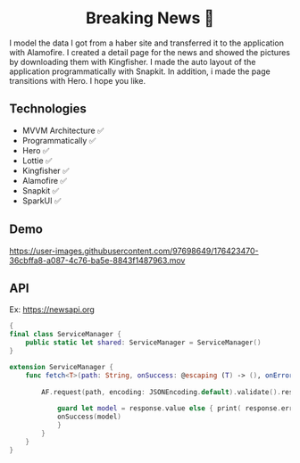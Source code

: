 <h1 align=center>Breaking News 📰 </h1> 

I model the data I got from a haber site and transferred it to the application with Alamofire. I created a detail page for the news and showed the pictures by downloading them with Kingfisher. I made the auto layout of the application programmatically with Snapkit. In addition, i made the page transitions with Hero. I hope you like.

## Technologies
+ MVVM Architecture ✅ 
+ Programmatically ✅
+ Hero ✅ 
+ Lottie ✅ 
+ Kingfisher ✅ 
+ Alamofire ✅
+ Snapkit ✅
+ SparkUI ✅

## Demo


https://user-images.githubusercontent.com/97698649/176423470-36cbffa8-a087-4c76-ba5e-8843f1487963.mov




## API

Ex: https://newsapi.org

```` swift
{
final class ServiceManager {
    public static let shared: ServiceManager = ServiceManager()
}

extension ServiceManager {
    func fetch<T>(path: String, onSuccess: @escaping (T) -> (), onError: (AFError) ->()) where T: Codable {
        
        AF.request(path, encoding: JSONEncoding.default).validate().responseDecodable(of: T.self) { response in
            
            guard let model = response.value else { print( response.error as Any ); return }
            onSuccess(model)
            }
        }
    }
}
````
